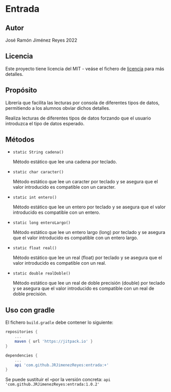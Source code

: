 # Entrada


## Autor

José Ramón Jiménez Reyes 2022


## Licencia


Este proyecto tiene licencia del MIT - veáse el fichero de [licencia](LICENSE.md) para más detalles.


## Propósito

Librería que facilita las lecturas por consola de diferentes tipos de datos, permitiendo a los alumnos obviar dichos detalles.

Realiza lecturas de diferentes tipos de datos forzando que el usuario introduzca el tipo de datos esperado.


## Métodos

- `static String cadena()`
    
    Método estático que lee una cadena por teclado.
    
- `static char caracter()`

    Método estático que lee un caracter por teclado y se asegura que el valor introducido es compatible con un caracter.
    
- `static int entero()`

    Método estático que lee un entero por teclado y se asegura que el valor introducido es compatible con un entero.
    
- `static long enteroLargo()`

    Método estático que lee un entero largo (long) por teclado y se asegura que el valor introducido es compatible con un entero largo.
    
- `static float real()`

    Método estático que lee un real (float) por teclado y se asegura que el valor introducido es compatible con un real.
    
- `static double realDoble()`

    Método estático que lee un real de doble precisión (double) por teclado y se asegura que el valor introducido es compatible con un real de doble precisión.

## Uso con gradle

El fichero `build.gradle` debe contener lo siguiente:

~~~gradle
repositories {
    ...
	maven { url 'https://jitpack.io' }
}

dependencies {
    ...
	api 'com.github.JRJimenezReyes:entrada:+'
}
~~~

Se puede sustituir el `+`por la versión concreta: `api 'com.github.JRJimenezReyes:entrada:1.0.2'`
